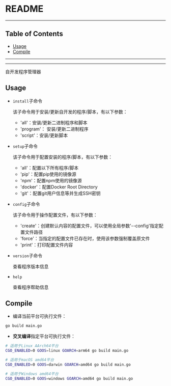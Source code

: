 # README

<!-- File: README.md -->
<!-- Author: YJ -->
<!-- Email: yj1516268@outlook.com -->
<!-- Created Time: 2023-06-07 11:09:05 -->

---

## Table of Contents

<!-- vim-markdown-toc GFM -->

* [Usage](#usage)
* [Compile](#compile)

<!-- vim-markdown-toc -->

---

<!-- Object info -->

---

自开发程序管理器

## Usage

- `install`子命令

    该子命令用于安装/更新自开发的程序/脚本，有以下参数：

    - 'all'：安装/更新二进制程序和脚本
    - 'program'： 安装/更新二进制程序
    - 'script'：安装/更新脚本

- `setup`子命令

    该子命令用于配置安装的程序/脚本，有以下参数：

    - 'all'：配置以下所有程序/脚本
    - 'pip'：配置pip使用的镜像源
    - 'npm'：配置npm使用的镜像源
    - 'docker'：配置Docker Root Directory
    - 'git'：配置git用户信息等并生成SSH密钥

- `config`子命令

    该子命令用于操作配置文件，有以下参数：

    - 'create'：创建默认内容的配置文件，可以使用全局参数'--config'指定配置文件路径
    - 'force'：当指定的配置文件已存在时，使用该参数强制覆盖原文件
    - 'print'：打印配置文件内容

- `version`子命令

    查看程序版本信息

- `help`

    查看程序帮助信息

## Compile

- 编译当前平台可执行文件：

```bash
go build main.go
```

- **交叉编译**指定平台可执行文件：

```bash
# 适用于Linux AArch64平台
CGO_ENABLED=0 GOOS=linux GOARCH=arm64 go build main.go
```

```bash
# 适用于macOS amd64平台
CGO_ENABLED=0 GOOS=darwin GOARCH=amd64 go build main.go
```

```bash
# 适用于Windows amd64平台
CGO_ENABLED=0 GOOS=windows GOARCH=amd64 go build main.go
```
